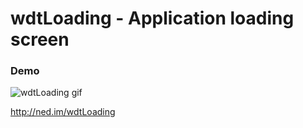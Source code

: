 # wdtLoading - Application loading screen

### Demo

![wdtLoading gif](https://raw.githubusercontent.com/needim/wdtLoading/master/wdtLoading.gif "wdtLoading gif")

<http://ned.im/wdtLoading>